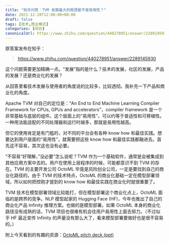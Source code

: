 ```yaml
---
title: "知乎问答：TVM 发展最大的瓶颈是不是易用性？"
date: 2021-12-28T12:00:00+08:00
draft: false
tags: [技术,商业模式]
categories: [闲白]
canonicalUrl: https://www.zhihu.com/question/440278951/answer/2289145930
---
```


原答案发布在知乎：
> https://www.zhihu.com/question/440278951/answer/2289145930

这个问题需要更加精确一点。“发展”指的是什么？技术的发展，社区的发展，产品的发展？还是商业化的发展？

从回答里看技术发展与使用者的角度说的比较多，比较透彻。我补充一下产品和商业化的角度。

Apache TVM 对自己的定位是：“An End to End Machine Learning Compiler Framework for CPUs, GPUs and accelerators”，compiler framework 是一个非常基础与底层的组件。这个层面上的“易用性”，可以约等于普适性和可移植性。一种用法能适配的不同处理器和运行时越多，那就是易用性越高。

但它的使用肯定是有门槛的，对不同的平台会有各种 know how 和最佳实践。想要达到用户层面的“易用性”，就需要把这些 know how 和最佳实践都融进去。首先这不容易，其次这也没有必要。

“不容易“好理解，”没必要“怎么说呢？TVM 作为一个基础软件，通常是会被集成到其他应用方案中去的。用户在使用上层程序的时候，可能都意识不到 TVM 的存在。TVM 的主要开发公司 OctoML 毕竟是风险创业公司，一定是要找到自己的商业化路径的。由于 TVM 的技术特点，OctoML 的商业化基础一定在模型部署领域，所以如何把控刚才提到的 know how 和最佳实践在商业化时就很重要了。

TVM 技术在模型部署领域比较能打，但在模型部署这个商业化点上，OctoML 面临的是跨界的竞争。NLP 模型起家的 Hugging Face (HF)，今年也推出了自己的商业化产品 Infinity 推理方案。也做的是模型部署。如果 OctoML 本身的商业化路径没有成熟的话，TVM 项目也很难有机会往用户易用性上面去努力。（不过似乎 HF 最近宣传 Infinity 的声量没有那么大了，看来模型部署要做好也是很不容易的。）

附上今天看到的有趣的资源：[OctoML pitch deck (ppt)](https://www.businessinsider.com/tiger-global-ai-startup-octoml-pitch-deck-2021-12)
